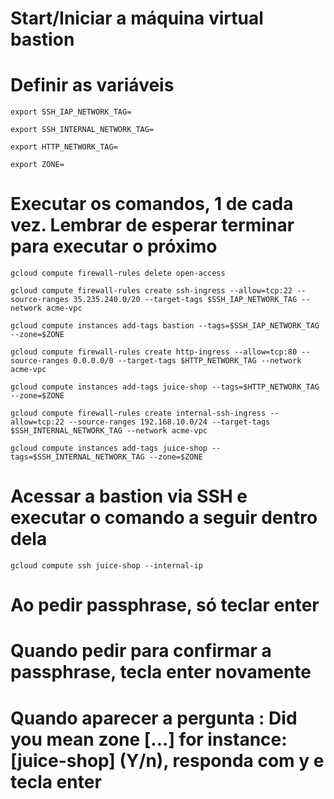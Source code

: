 # Start/Iniciar a máquina virtual bastion

# Definir as variáveis

````
export SSH_IAP_NETWORK_TAG=
````

````
export SSH_INTERNAL_NETWORK_TAG=
````

````
export HTTP_NETWORK_TAG=
````

````
export ZONE=
````


# Executar os comandos,  1 de cada vez. Lembrar de esperar terminar para executar o próximo


````
gcloud compute firewall-rules delete open-access
````
 ````
gcloud compute firewall-rules create ssh-ingress --allow=tcp:22 --source-ranges 35.235.240.0/20 --target-tags $SSH_IAP_NETWORK_TAG --network acme-vpc
````
 ````
gcloud compute instances add-tags bastion --tags=$SSH_IAP_NETWORK_TAG --zone=$ZONE
```` 
````
gcloud compute firewall-rules create http-ingress --allow=tcp:80 --source-ranges 0.0.0.0/0 --target-tags $HTTP_NETWORK_TAG --network acme-vpc
````````
 ````
gcloud compute instances add-tags juice-shop --tags=$HTTP_NETWORK_TAG --zone=$ZONE
````
 
````
gcloud compute firewall-rules create internal-ssh-ingress --allow=tcp:22 --source-ranges 192.168.10.0/24 --target-tags $SSH_INTERNAL_NETWORK_TAG --network acme-vpc
````

```` 
gcloud compute instances add-tags juice-shop --tags=$SSH_INTERNAL_NETWORK_TAG --zone=$ZONE
 ````
  
# Acessar a bastion via SSH e executar o comando a seguir dentro dela

````
gcloud compute ssh juice-shop --internal-ip
````

# Ao pedir passphrase, só teclar enter
# Quando pedir para confirmar a passphrase, tecla enter novamente


# Quando aparecer a pergunta : Did you mean zone [...] for instance: [juice-shop] (Y/n), responda com y e tecla enter

